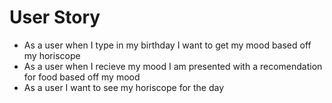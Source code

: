 # User Story

- As a user when I type in my birthday I want to get my mood based off my horiscope
- As a user when I recieve my mood I am presented with a recomendation for food based off my mood
- As a user I want to see my horiscope for the day
